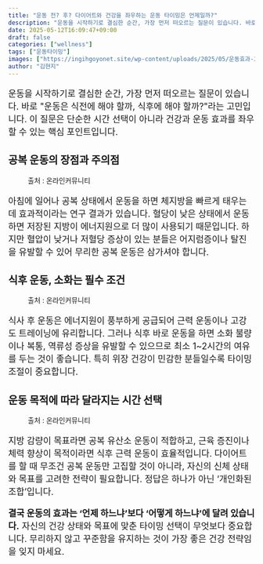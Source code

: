 ```yaml
---
title: "운동 전? 후? 다이어트와 건강을 좌우하는 운동 타이밍은 언제일까?"
description: "운동을 시작하기로 결심한 순간, 가장 먼저 떠오르는 질문이 있습니다. 바로 \"운동은 식전에 해야 할까, 식후에 해야 할까?\"라는 고민입니다. 이 질문은 단순한 시간 선택이 아니라 건강과 운동 효과를 좌우할 수 있는 핵심 포인트입니다."
date: 2025-05-12T16:09:47+09:00
draft: false
categories: ["wellness"]
tags: ["운동타이밍"]
images: ["https://ingihgoyonet.site/wp-content/uploads/2025/05/운동효과-2-1024x683.jpg", "https://ingihgoyonet.site/wp-content/uploads/2025/05/근력운동-1024x685.jpg", "https://ingihgoyonet.site/wp-content/uploads/2025/05/운동언제-1024x683.jpg"]
author: "김현지"
---
```


<p style="font-size:18px">운동을 시작하기로 결심한 순간, 가장 먼저 떠오르는 질문이 있습니다. 바로 "운동은 식전에 해야 할까, 식후에 해야 할까?"라는 고민입니다. 이 질문은 단순한 시간 선택이 아니라 건강과 운동 효과를 좌우할 수 있는 핵심 포인트입니다.</p> <h2 >공복 운동의 장점과 주의점</h2> <figure ><img src="https://ingihgoyonet.site/wp-content/uploads/2025/05/운동효과-2-1024x683.jpg" alt="" style="aspect-ratio:16/9;object-fit:cover"/><figcaption >출처 : 온라인커뮤니티</figcaption></figure> <p style="font-size:18px">아침에 일어나 공복 상태에서 운동을 하면 체지방을 빠르게 태우는 데 효과적이라는 연구 결과가 있습니다. 혈당이 낮은 상태에서 운동하면 저장된 지방이 에너지원으로 더 많이 사용되기 때문입니다. 하지만 혈압이 낮거나 저혈당 증상이 있는 분들은 어지럼증이나 탈진을 유발할 수 있어 무리한 공복 운동은 삼가셔야 합니다.</p> <h2 >식후 운동, 소화는 필수 조건</h2> <figure ><img src="https://ingihgoyonet.site/wp-content/uploads/2025/05/근력운동-1024x685.jpg" alt="" style="aspect-ratio:16/9;object-fit:cover"/><figcaption >출처 : 온라인커뮤니티</figcaption></figure> <p style="font-size:18px">식사 후 운동은 에너지원이 풍부하게 공급되어 근력 운동이나 고강도 트레이닝에 유리합니다. 그러나 식후 바로 운동을 하면 소화 불량이나 복통, 역류성 증상을 유발할 수 있으므로 최소 1~2시간의 여유를 두는 것이 좋습니다. 특히 위장 건강이 민감한 분들일수록 타이밍 조절이 중요합니다.</p> <h2 >운동 목적에 따라 달라지는 시간 선택</h2> <figure ><img src="https://ingihgoyonet.site/wp-content/uploads/2025/05/운동언제-1024x683.jpg" alt="" style="aspect-ratio:16/9;object-fit:cover"/><figcaption >출처 : 온라인커뮤니티</figcaption></figure> <p style="font-size:18px">지방 감량이 목표라면 공복 유산소 운동이 적합하고, 근육 증진이나 체력 향상이 목적이라면 식후 근력 운동이 효율적입니다. 다이어트를 할 때 무조건 공복 운동만 고집할 것이 아니라, 자신의 신체 상태와 목표를 고려한 전략이 필요합니다. 정답은 하나가 아닌 ‘개인화된 조합’입니다.</p> <p style="font-size:18px"><strong>결국 운동의 효과는 ‘언제 하느냐’보다 ‘어떻게 하느냐’에 달려 있습니다.</strong> 자신의 건강 상태와 목표에 맞춘 타이밍 선택이 무엇보다 중요합니다. 무리하지 않고 꾸준함을 유지하는 것이 가장 좋은 건강 전략임을 잊지 마세요.</p>
